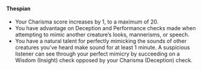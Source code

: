 #### Thespian

- Your Charisma score increases by 1, to a maximum of 20.
- You have advantage on Deception and Performance checks made when attempting to mimic another creature’s looks, mannerisms, or speech.
- You have a natural talent for perfectly mimicking the sounds of other creatures you’ve heard make sound for at least 1 minute.
  A suspicious listener can see through your perfect mimicry by succeeding on a Wisdom (Insight) check opposed by your Charisma (Deception) check.
